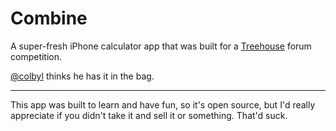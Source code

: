 # Combine

A super-fresh iPhone calculator app that was built for a [Treehouse](https://teamtreehouse.com/forum/forum-contest-calculator-app-for-ios) forum competition. 

[@colbyl](https://github.com/colbyl) thinks he has it in the bag. 

---

This app was built to learn and have fun, so it's open source, but I'd really appreciate if you didn't take it and sell it or something. That'd suck.